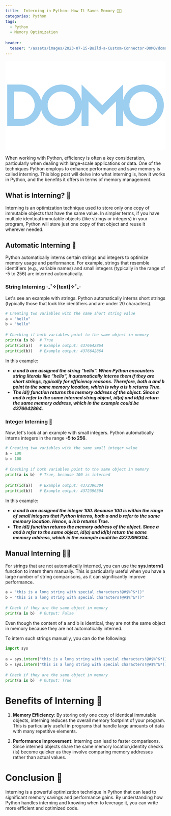 ```yaml
---
title:  Interning in Python: How It Saves Memory 🐍💡
categories: Python
tags:
  - Python
  - Memory Optimization

header:
  teaser: "/assets/images/2023-07-15-Build-a-Custom-Connector-DOMO/domo-cover.png"
---
```


![Cover Page](/assets/images/2023-07-15-Build-a-Custom-Connector-DOMO/domo-cover.png)

When working with Python, efficiency is often a key consideration, particularly when dealing with large-scale applications or data. One of the techniques Python employs to enhance performance and save memory is called interning. This blog post will delve into what interning is, how it works in Python, and the benefits it offers in terms of memory management.

## What is Interning? 🧠
Interning is an optimization technique used to store only one copy of immutable objects that have the same value. In simpler terms, if you have multiple identical immutable objects (like strings or integers) in your program, Python will store just one copy of that object and reuse it wherever needed.

## Automatic Interning 🤖
Python automatically interns certain strings and integers to optimize memory usage and performance. For example, strings that resemble identifiers (e.g., variable names) and small integers (typically in the range of -5 to 256) are interned automatically.

### String Interning  ‎‧₊˚✧[text]✧˚₊‧
Let's see an example with strings. Python automatically interns short strings (typically those that look like identifiers and are under 20 characters).
```python 
# Creating two variables with the same short string value
a = "hello"
b = "hello"

# Checking if both variables point to the same object in memory
print(a is b)  # True
print(id(a))   # Example output: 4376642864
print(id(b))   # Example output: 4376642864
```
In this example:
- **_a and b are assigned the string "hello". When Python encounters string literals like "hello", it automatically interns them if they are short strings, typically for efficiency reasons. Therefore, both a and b point to the same memory location, which is why a is b returns True._**
- **_The id() function returns the memory address of the object. Since a and b refer to the same interned string object, id(a) and id(b) return the same memory address, which in the example could be 4376642864._**

### Integer Interning  🔢
Now, let's look at an example with small integers. Python automatically interns integers in the range **-5 to 256**.
```python 
# Creating two variables with the same small integer value
a = 100
b = 100

# Checking if both variables point to the same object in memory
print(a is b)  # True, because 100 is interned

print(id(a))   # Example output: 4372396304
print(id(b))   # Example output: 4372396304
```

In this example:

- **_a and b are assigned the integer 100. Because 100 is within the range of small integers that Python interns, both a and b refer to the same memory location. Hence, a is b returns True._**
- **_The id() function returns the memory address of the object. Since a and b refer to the same object, id(a) and id(b) return the same memory address, which in the example could be 4372396304._**


## Manual Interning 🧑‍🔧
For strings that are not automatically interned, you can use the **sys.intern()** function to intern them manually. This is particularly useful when you have a large number of string comparisons, as it can significantly improve performance.
```python 
a = "this is a long string with special characters!@#$%^&*()"
b = "this is a long string with special characters!@#$%^&*()"

# Check if they are the same object in memory
print(a is b)  # Output: False
```
Even though the content of a and b is identical, they are not the same object in memory because they are not automatically interned.

To intern such strings manually, you can do the following:
```python 
import sys

a = sys.intern("this is a long string with special characters!@#$%^&*()")
b = sys.intern("this is a long string with special characters!@#$%^&*()")

# Check if they are the same object in memory
print(a is b)  # Output: True
```

# Benefits of Interning 🌟
1. **Memory Efficiency**: By storing only one copy of identical immutable objects, interning reduces the overall memory footprint of your program. This is particularly useful in programs that handle large amounts of data with many repetitive elements.

2. **Performance Improvement**: Interning can lead to faster comparisons. Since interned objects share the same memory location,identity checks (is) become quicker as they involve comparing memory addresses rather than actual values.


# Conclusion 🎉
Interning is a powerful optimization technique in Python that can lead to significant memory savings and performance gains. By understanding how Python handles interning and knowing when to leverage it, you can write more efficient and optimized code.
